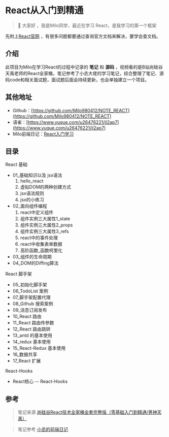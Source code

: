 # React从入门到精通


>  📢 大家好 ，我是Milo同学，最近在学习 React，是我学习的第一个框架

先附上[React官网](https://zh-hans.reactjs.org/) ，有很多问题都要通过查询官方文档来解决，要学会查文档。

## 介绍

此项目为Milo在学习React的过程中记录的 **笔记** 和 **源码** ，视频看的是B站尚硅谷天禹老师的React全家桶，笔记参考了小丞大佬的学习笔记，综合整理了笔记、源码code和相关面试题，面试题后面会持续更新，也会单独建立一个项目。

## 其他地址

- Github：[https://github.com/Milo980412/NOTE_REACT](https://github.com/Milo980412/NOTE_REACT)
- 语雀：[https://www.yuque.com/u26476221/il2ap7](https://www.yuque.com/u26476221/il2ap7)
- Milo前端日记：[React入门学习](https://miloreact.github.io/pages/react/01_%E5%9F%BA%E7%A1%80%E7%9F%A5%E8%AF%86%E4%BB%A5%E5%8F%8Ajsx%E8%AF%AD%E6%B3%95.html)

## 目录

React 基础

- 01_基础知识以及 jsx语法
  1. hello_react
  1. 虚拟DOM的两种创建方式
  1. jsx语法规则
  1. jsx的小练习
- 02_面向组件编程
  1. react中定义组件
  1. 组件实例三大属性1_state
  1. 组件实例三大属性2_props
  1. 组件实例三大属性3_refs
  1. react中的事件处理
  1. react中收集表单数据
  1. 高阶函数_函数柯里化
- 03_组件的生命周期
- 04_DOM的Diffing算法

React 脚手架

- 05_初始化脚手架
- 06_TodoList 案例
- 07_脚手架配置代理
- 08_Github 搜索案例
- 09_消息订阅发布
- 10_React 路由
- 11_React 路由传参数
- 12_React 路由跳转
- 13_antd 的基本使用
- 14_redux 基本使用
- 15_React-Redux 基本使用
- 16_数据共享
- 17_React 扩展

React-Hooks

- React核心 -- React-Hooks

## 参考

> 笔记来源 [尚硅谷React技术全家桶全套完整版（零基础入门到精通/男神天禹）](https://www.bilibili.com/video/BV1wy4y1D7JT?p=7&share_source=copy_web)

> 笔记参考 [小丞的前端日记](https://linjuncheng.cn/)
